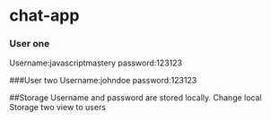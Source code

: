 # chat-app
### User one
Username:javascriptmastery
password:123123

###User two
Username:johndoe
password:123123

##Storage
Username and password are stored locally.
Change local Storage two view to users
